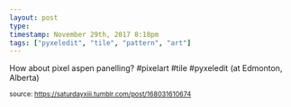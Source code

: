 ```yaml
---
layout: post
type: 
timestamp: November 29th, 2017 8:18pm
tags: ["pyxeledit", "tile", "pattern", "art"]
---
```

<a href="https://www.instagram.com/p/BcGpv-inPfr/ "></a>

How about pixel aspen panelling? #pixelart  #tile #pyxeledit  (at Edmonton, Alberta)
 
  
<small>source: https://saturdayxiii.tumblr.com/post/168031610674</small>